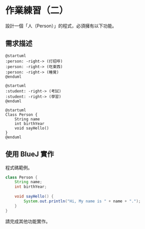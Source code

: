 # 作業練習（二）

設計一個「人（Person）」的程式，必須擁有以下功能。

## 需求描述

```uml
@startuml
:person: -right-> (打招呼)
:person: -right-> (吃東西)
:person: -right-> (睡覺)
@enduml
```

```uml
@startuml
:student: -right-> (考試)
:student: -right-> (學習)
@enduml
```

```uml
@startuml
Class Person {
    String name
    int birthYear
    void sayHello()
}
@enduml
```

## 使用 BlueJ 實作

程式碼範例。

```java
class Person {
    String name;
    int birthYear;
    
    void sayHello() {
        System.out.println("Hi, My name is " + name + ".");
    }
}
```

請完成其他功能實作。


